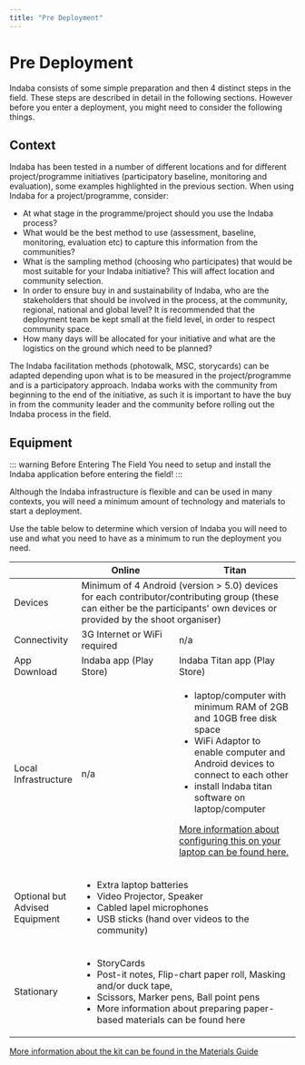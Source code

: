 ```yaml
---
title: "Pre Deployment"
---
```

<ReadTime />

# Pre Deployment

<Leader>

Indaba consists of some simple preparation and then 4 distinct steps in the field. These steps are described in detail in the following sections. However before you enter a deployment, you might need to consider the following things.

</Leader> 

## Context

Indaba has been tested  in a number of different locations and for different project/programme initiatives (participatory baseline, monitoring and evaluation), some examples highlighted in the previous section. When using Indaba for a project/programme, consider:

- At what stage in the programme/project should you use the Indaba process?
- What would be the best method to use (assessment, baseline, monitoring, evaluation etc) to capture this information from the communities?
- What is the sampling method (choosing who participates) that would be most suitable for your Indaba initiative? This will affect location and community selection.
- In order to ensure buy in and sustainability of Indaba, who are the stakeholders that should be involved  in the process, at the community, regional, national and global level?  It is recommended that the deployment team be kept small at the field level, in order to respect community space.
- How many days will be allocated for your initiative and what are the logistics on the ground which need to be planned?

The Indaba facilitation methods (photowalk, MSC, storycards) can be adapted depending upon what is to be measured in the project/programme and is a participatory approach. Indaba works with the community from beginning to the end of the initiative, as such it is important to have the buy in from the community leader and the community before rolling out the Indaba process in the field.

## Equipment

::: warning Before Entering The Field
You need to setup and install the Indaba application before entering the field!
:::

Although the Indaba infrastructure is flexible and can be used in many contexts, you will need a minimum amount of technology and materials to start a deployment.

Use the table below to determine which version of Indaba you will need to use and what you need to have as a minimum to run the deployment you need. 

<table>
<thead>
<tr>
<th></th>
<th width="50%">Online</th>
<th width="50%">Titan</th>
</tr>
</thead>

<tbody>
<tr>
<td>Devices</td>
<td colspan="2">
Minimum of 4 Android (version > 5.0) devices for each contributor/contributing group (these can either be the participants' own devices or provided by the shoot organiser)
</td>
</tr>
<tr>
<td>Connectivity</td>
<td>3G Internet or WiFi required</td>
<td>n/a</td>
</tr>
<tr>
<td>App Download</td>
<td>Indaba app (Play Store)</td>
<td>Indaba Titan app (Play Store)</td>
</tr>
<tr>
<td>Local Infrastructure</td>
<td>n/a</td>
<td>

- laptop/computer with minimum RAM of 2GB and 10GB free disk space
- WiFi Adaptor to enable computer and Android devices to connect to each other
- install Indaba titan software on laptop/computer

[More information about configuring this on your laptop can be found here.](/quickstart/titan/)

</td>
</tr>
<tr>
<td>Optional but Advised Equipment</td>
<td colspan="2">

- Extra laptop batteries
- Video Projector, Speaker
- Cabled lapel microphones
- USB sticks (hand over videos to the community) 

</td>
</tr>
<tr>
<td>Stationary</td>
<td colspan="2">

- StoryCards
- Post-it notes, Flip-chart paper roll, Masking and/or duck tape, 
- Scissors, Marker pens, Ball point pens
- More information about preparing paper-based materials can be found here

</td>
</tr>
</tbody>

</table>

[More information about the kit can be found in the Materials Guide](/materials)